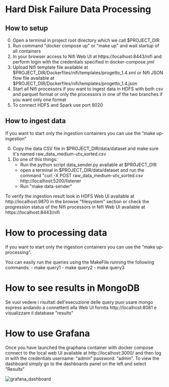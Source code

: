 # Hard Disk Failure Data Processing

## How to setup
0) Open a terminal in project root directory which we call $PROJECT_DIR
1) Run command "docker compose up" or "make up" and wait startup of all containers
2) In your browser access to Nifi Web UI at https://localhost:8443/nifi and perform login with the credentials specified in docker-compose.yml
3) Upload Nifi template file available at $PROJECT_DIR/Dockerfiles/nifi/templates/progetto_1.4.xml or Nifi JSON flow file available at $PROJECT_DIR/Dockerfiles/nifi/templates/progetto_1.4.json
4) Start all Nifi processors if you want to ingest data in HDFS with both csv and parquet format or only the processors in one of the two branches if you want only one format
5) To connect HDFS and Spark use port 8020


## How to ingest data
If you want to start only the ingestion containers you can use the “make up-ingestion”

0) Copy the data CSV file in $PROJECT_DIR/data/dataset and make sure it's named raw_data_medium-utv_sorted.csv
1) Do one of this things:
    - Run the python script data_sender.py available at $PROJECT_DIR
    - open a terminal in $PROJECT_DIR/data/dataset and run the command "curl -X POST raw_data_medium-utv_sorted.csv http://localhost:5200/listener
    - Run "make data-sender"

To verify the ingestion result look in HDFS Web UI available at http://localhost:9870 in the browse "filesystem" section or check the progression status of the Nifi processors in Nifi Web UI available at https://localhost:8443/nifi

# How to processing data
If you want to start only the ingestion containers you can use the “make up-processing”.

You can easily run the queries using the MakeFile running the following commands:
    - make query1
    - make query2
    - make query3

# How to see results in MongoDB
Se vuoi vedere i risultati dell'esecuzione delle query puoi usare mongo express andando a connetterti alla Web UI fornita http://localhost:8081 e visualizzare il database "results"



# How to use Grafana
Once you have launched the graphana container with docker compose connect to the local web UI available at http://localhost:3000/ and then log in with the credentials username: “admin” password: “admin”. To view the dashboard simply go to the dashboards panel on the left and select “Results”

![grafana_dashboard](https://github.com/matteo-conti-97/hard_disk_failure_data_processing/assets/30274870/49275a82-ca9d-4a1f-9500-ab5edc1ae8c4)
